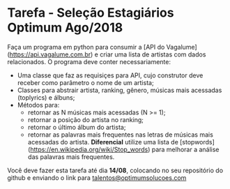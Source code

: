 # Tarefa - Seleção Estagiários Optimum Ago/2018

Faça um programa em python para consumir a [API do Vagalume] (https://api.vagalume.com.br) e criar uma lista de artistas com dados relacionados. O programa deve conter necessariamente:
- Uma classe que faz as requisiçes para API, cujo construtor deve receber como parâmetro o nome de um artista;
- Classes para abstrair artista, ranking, gênero, músicas mais acessadas (toplyrics) e álbuns;
- Métodos para:
  - retornar as N músicas mais acessadas (N >= 1);
  - retornar a posição do artista no ranking;
  - retornar o último álbum do artista;
  - retornar as palavras mais frequentes nas letras de músicas mais acessadas do artista. **Diferencial** utilize uma lista de [stopwords] (https://en.wikipedia.org/wiki/Stop_words) para melhorar a análise das palavras mais frequentes.
  
  
Você deve fazer esta tarefa até dia **14/08**, colocando no seu repositório do github e enviando o link para [talentos@optimumsolucoes.com](talentos@optimumsolucoes.com)
